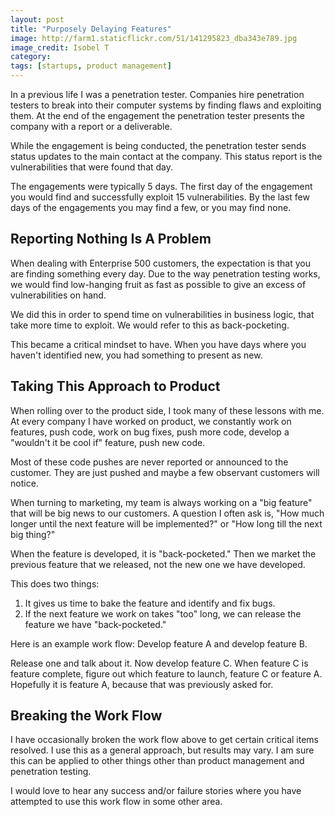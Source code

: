 ```yaml
---
layout: post
title: "Purposely Delaying Features"
image: http://farm1.staticflickr.com/51/141295823_dba343e789.jpg
image_credit: Isobel T
category: 
tags: [startups, product management]
---
```


In a previous life I was a penetration tester. Companies hire penetration testers to break into their computer systems by finding flaws and exploiting them. At the end of the engagement the penetration tester presents the company with a report or a deliverable.

While the engagement is being conducted, the penetration tester sends status updates to the main contact at the company. This status report is the vulnerabilities that were found that day.

The engagements were typically 5 days. The first day of the engagement you would find and successfully exploit 15 vulnerabilities. By the last few days of the engagements you may find a few, or you may find none.

## Reporting Nothing Is A Problem

When dealing with Enterprise 500 customers, the expectation is that you are finding something every day. Due to the way penetration testing works, we would find low-hanging fruit as fast as possible to give an excess of vulnerabilities on hand.

We did this in order to spend time on vulnerabilities in business logic, that take more time to exploit. We would refer to this as back-pocketing.

This became a critical mindset to have. When you have days where you haven't identified new, you had something to present as new.

## Taking This Approach to Product

When rolling over to the product side, I took many of these lessons with me. At every company I have worked on product, we constantly work on features, push code, work on bug fixes, push more code, develop a "wouldn't it be cool if" feature, push new code.

Most of these code pushes are never reported or announced to the customer. They are just pushed and maybe a few observant customers will notice.

When turning to marketing, my team is always working on a "big feature" that will be big news to our customers. A question I often ask is, "How much longer until the next feature will be implemented?" or "How long till the next big thing?"

When the feature is developed, it is "back-pocketed." Then we market the previous feature that we released, not the new one we have developed. 

This does two things:

1. It gives us time to bake the feature and identify and fix bugs.
2. If the next feature we work on takes "too" long, we can release the feature we have "back-pocketed."

Here is an example work flow:
Develop feature A and develop feature B.

Release one and talk about it. Now develop feature C. When feature C is feature complete, figure out which feature to launch, feature C or feature A. Hopefully it is feature A, because that was previously asked for.

## Breaking the Work Flow

I have occasionally broken the work flow above to get certain critical items resolved. I use this as a general approach, but results may vary. I am sure this can be applied to other things other than product management and penetration testing.

I would love to hear any success and/or failure stories where you have attempted to use this work flow in some other area.
